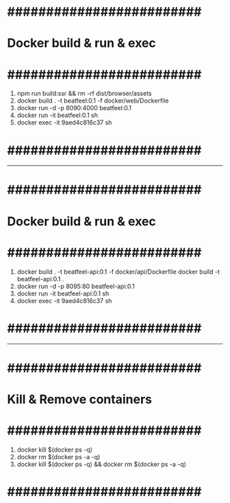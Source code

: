 
# ######################### #
# Docker build & run & exec #
# ######################### #
1. npm run build:ssr && rm -rf dist/browser/assets
2. docker build . -t beatfeel:0.1 -f docker/web/Dockerfile
3. docker run -d -p 8090:4000 beatfeel:0.1
4. docker run -it beatfeel:0.1 sh
5. docker exec -it 9aed4c816c37 sh
# ######################### #

---

# ######################### #
# Docker build & run & exec #
# ######################### #
1. docker build . -t beatfeel-api:0.1 -f docker/api/Dockerfile
   docker build -t beatfeel-api:0.1 .
2. docker run -d -p 8095:80 beatfeel-api:0.1
3. docker run -it beatfeel-api:0.1 sh
4. docker exec -it 9aed4c816c37 sh
# ######################### #

---

# ######################### #
# Kill & Remove containers  #
# ######################### #
1. docker kill $(docker ps -q)
2. docker rm $(docker ps -a -q)
3. docker kill $(docker ps -q) && docker rm $(docker ps -a -q)
# ######################### #